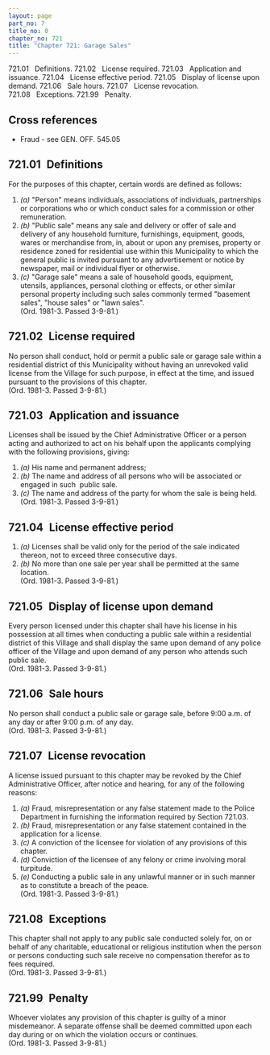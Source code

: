 ```yaml
---
layout: page
part_no: 7
title_no: 0
chapter_no: 721
title: "Chapter 721: Garage Sales"
---
```


721.01   Definitions.
721.02   License required.
721.03   Application and issuance.
721.04   License effective period.
721.05   Display of license upon demand.
721.06   Sale hours.
721.07   License revocation.
721.08   Exceptions.
721.99   Penalty.

## Cross references

* Fraud - see GEN. OFF. 545.05

## 721.01   Definitions

For the purposes of this chapter, certain words are defined as follows:

1. _(a)_ "Person" means individuals, associations of individuals, partnerships
or corporations who or which conduct sales for a commission or other
remuneration.
2. _(b)_ "Public sale" means any sale and delivery or offer of sale and
delivery of any household furniture, furnishings, equipment, goods, wares or
merchandise from, in, about or upon any premises, property or residence zoned
for residential use within this Municipality to which the general public is
invited pursuant to any advertisement or notice by newspaper, mail or
individual flyer or otherwise.
3. _(c)_ "Garage sale" means a sale of household goods, equipment, utensils,
appliances, personal clothing or effects, or other similar personal property
including such sales commonly termed "basement sales", "house sales" or "lawn
sales".  
(Ord. 1981-3. Passed 3-9-81.)

## 721.02   License required

No person shall conduct, hold or permit a public sale or garage sale within
a residential district of this Municipality without having an unrevoked valid
license from the Village for such purpose, in effect at the time, and issued
pursuant to the provisions of this chapter.  
(Ord. 1981-3. Passed 3-9-81.)

## 721.03   Application and issuance

Licenses shall be issued by the Chief Administrative Officer or a person
acting and authorized to act on his behalf upon the applicants complying with
the following provisions, giving:

1. _(a)_ His name and permanent address;
2. _(b)_ The name and address of all persons who will be associated or engaged
in such  public sale.
3. _(c)_ The name and address of the party for whom the sale is being held.  
(Ord. 1981-3. Passed 3-9-81.)

## 721.04   License effective period

1. _(a)_ Licenses shall be valid only for the period of the sale indicated
thereon, not to exceed three consecutive days.
   
2. _(b)_ No more than one sale per year shall be permitted at the same
location.  
(Ord. 1981-3. Passed 3-9-81.)

## 721.05   Display of license upon demand

Every person licensed under this chapter shall have his license in his
possession at all times when conducting a public sale within a residential
district of this Village and shall display the same upon demand of any police
officer of the Village and upon demand of any person who attends such public
sale.  
(Ord. 1981-3. Passed 3-9-81.)

## 721.06   Sale hours

No person shall conduct a public sale or garage sale, before 9:00 a.m. of
any day or after 9:00 p.m. of any day.  
(Ord. 1981-3. Passed 3-9-81.)

## 721.07   License revocation

A license issued pursuant to this chapter may be revoked by the Chief
Administrative Officer, after notice and hearing, for any of the following
reasons:

1. _(a)_ Fraud, misrepresentation or any false statement made to the Police
Department in furnishing the information required by Section 721.03.
2. _(b)_ Fraud, misrepresentation or any false statement contained in the
application for a license.
3. _(c)_ A conviction of the licensee for violation of any provisions of this
chapter.
4. _(d)_ Conviction of the licensee of any felony or crime involving moral
turpitude.
5. _(e)_ Conducting a public sale in any unlawful manner or in such manner as
to constitute a breach of the peace.  
(Ord. 1981-3. Passed 3-9-81.)

## 721.08   Exceptions

This chapter shall not apply to any public sale conducted solely for, on or
behalf of any charitable, educational or religious institution when the person
or persons conducting such sale receive no compensation therefor as to fees
required.  
(Ord. 1981-3. Passed 3-9-81.)

## 721.99   Penalty

Whoever violates any provision of this chapter is guilty of a minor
misdemeanor. A separate offense shall be deemed committed upon each day during
or on which the violation occurs or continues.  
(Ord. 1981-3. Passed 3-9-81.)
